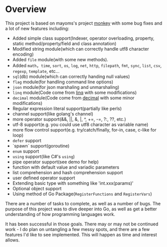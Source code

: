 # Overview

 This project is based on mayoms's project [monkey](https://github.com/mayoms/monkey) with some bug fixes and a lot of new features including:

* Added simple class support\(Indexer, operator overloading, property, static method/property/field and class annotation\)
* Modified string module\(which can correctly handle utf8 character encoding\)
* Added `file` module\(with some new methods\).
* Added `math`，`time`, `sort`, `os`, `log`, `net`, `http`, `filepath`, `fmt`, `sync`, `list`, `csv`, `regexp`, `template`, etc...
* `sql`\(db\) module\(which can correctly handing null values\)
* `flag` module\(for handling command line options\)
* `json` module\(for json marshaling and unmarshaling\)
* `linq` module\(Code come from [linq](https://github.com/ahmetb/go-linq) with some modifications\)
* `decimal` module\(Code come from [decimal](https://github.com/shopspring/decimal) with some minor modifications\)
* Regular expression literal support\(partially like perls\)
* channel support\(like golang's channel\)
* more operator support\(&&, \|\|, &, \|, ^, +=, -=, ?:, ??, etc.\)
* utf-8 support\(e.g. you could use utf8 character as variable name\)
* more flow control support\(e.g. try/catch/finally, for-in, case, c-like for loop\)
* `defer` support
* \`spawn\` support\(goroutine\)
* `enum` support
* `using` support\(like C\#'s `using`\)
* pipe operator support\(see demo for help\)
* function with default value and variadic parameters
* list comprehension and hash comprehension support
* user defined operator support
* Extending basic type with something like 'int.xxx\(params\)'
* Optional object support
* Using method of Go Package\(`RegisterFunctions` and `RegisterVars`\)

 There are a number of tasks to complete, as well as a number of bugs. The purpose of this project was to dive deeper into Go, as well as get a better understanding of how programming languages work.

 It has been successful in those goals. There may or may not be continued work - I do plan on untangling a few messy spots, and there are a few features I'd like to see implemented. This will happen as time and interest allows.

